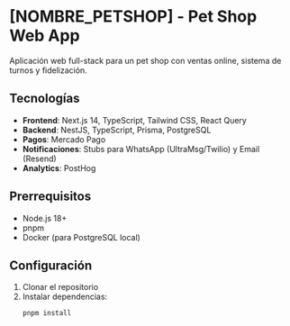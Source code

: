 # [NOMBRE_PETSHOP] - Pet Shop Web App

Aplicación web full-stack para un pet shop con ventas online, sistema de turnos y fidelización.

## Tecnologías

- **Frontend**: Next.js 14, TypeScript, Tailwind CSS, React Query
- **Backend**: NestJS, TypeScript, Prisma, PostgreSQL
- **Pagos**: Mercado Pago
- **Notificaciones**: Stubs para WhatsApp (UltraMsg/Twilio) y Email (Resend)
- **Analytics**: PostHog

## Prerrequisitos

- Node.js 18+
- pnpm
- Docker (para PostgreSQL local)

## Configuración

1. Clonar el repositorio
2. Instalar dependencias:
   ```bash
   pnpm install